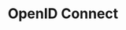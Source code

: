---
id: openid-connect
title: OpenID Connect
permalink: sg-guides/developer-preview/openid/configuration-options/index.html
---
